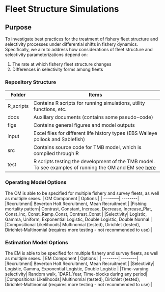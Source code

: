 # Fleet Structure Simulations

## Purpose
To investigate best practices for the treatment of fishery fleet structure and selectivity processes under differential shifts in fishery dynamics. Specifically, we aim to address how considerations of fleet structure and selectivity parameterizations depend on: 
1)	The rate at which fishery fleet structure changes
2)	Differences in selectivity forms among fleets


### Repository Structure
| Folder  | Items |
| --------| --------|
|R_scripts| Contains R scripts for running simulations, utility functions, etc. |
|docs| Auxillary documents (contains some pseudo-code) |
|figs| Contains general figures and model outputs |
|input| Excel files for different life history types (EBS Walleye pollock and Sablefish) |
|src| Contains source code for TMB model, which is compiled through R|
|test| R scripts testing the development of the TMB model. To see examples of running the OM and EM see [here](https://github.com/chengmatt/State_Space_Selex_Sim/blob/master/test/tmb_estimation_test.R)|


### Operating Model Options
The OM is able to be specified for multiple fishery and survey fleets, as well as multiple sexes. 
| OM Component  | Options |
| --------| --------|
|Recruitment| Beverton Holt Recruitment, Mean Recruitment |
|Fishing mortality pattern| Contrast, Constant, Increase, Decrease, Increase_Plat, Const_Inc, Const_Ramp_Const, Contrast_Const  |
|Selectivity| Logistic, Gamma, Uniform, Exponential Logistic, Double Logistic, Double Normal |
|Compositional Likelihoods| Multinomial (tested), Dirichlet (tested), Dirichlet-Multinomial (requires more testing - not recommended to use) |

### Estimation Model Options
The EM is able to be specified for multiple fishery and survey fleets, as well as multiple sexes. 
| EM Component  | Options |
| --------| --------|
|Recruitment| Beverton Holt Recruitment, Mean Recruitment |
|Selectivity| Logistic, Gamma, Exponential Logistic, Double Logistic |
|Time-varying selectivity| Random walk, 1DAR1_Year, Time-blocks during any period|
|Compositional Likelihoods| Multinomial (tested), Dirichlet (tested), Dirichlet-Multinomial (requires more testing - not recommended to use) |

